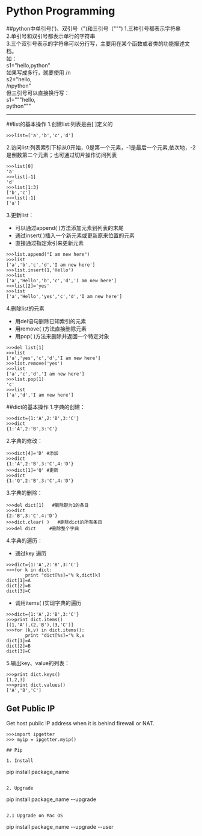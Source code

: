 # Python Programming

##python中单引号(')、双引号（")和三引号（""")
  1.三种引号都表示字符串<br>
  2.单引号和双引号都表示单行的字符串<br>
  3.三个双引号表示的字符串可以分行写，主要用在某个函数或者类的功能描述文档。 <br>
  如： <br>
     s1="hello,python" <br>
  如果写成多行，就要使用 /n <br>
      s2="hello,<br>
     /npython" <br>
  但三引号可以直接换行写： <br>
     s1="""hello,<br>
     python"""
     
--------------------------------------------------------------------------
##list的基本操作
1.创建list:列表是由[ ]定义的
```
>>>list=['a','b','c','d']
```
2.访问list:列表索引下标从0开始，0是第一个元素，-1是最后一个元素,依次地，-2是倒数第二个元素；也可通过切片操作访问列表
```
>>>list[0]
'a'
>>>list[-1]
'd'
>>>list[1:3]
['b','c']
>>>list[:1]
['a']
```
3.更新list：
* 可以通过append( )方法添加元素到列表的末尾
* 通过insert( )插入一个新元素或更新原来位置的元素
* 直接通过指定索引来更新元素
```
>>>list.append("I am new here")
>>>list
['a','b','c','d','I am new here']
>>>list.insert(1,'Hello')
>>>list
['a','Hello','b','c','d','I am new here']
>>>list[2]='yes'
>>>list
['a','Hello','yes','c','d','I am new here']
```
4.删除list的元素
* 用del语句删除已知索引的元素
* 用remove( )方法直接删除元素
* 用pop( )方法来删除并返回一个特定对象
```
>>>del list[1]
>>>list
['a','yes','c','d','I am new here']
>>>list.remove('yes')
>>>list
['a','c','d','I am new here']
>>>list.pop(1)
'c'
>>>list
['a','d','I am new here']
```
##dict的基本操作
1.字典的创建：
```
>>>dict={1:'A',2:'B',3:'C'}
>>>dict
{1:'A',2:'B',3:'C'}
```
2.字典的修改：
```
>>>dict[4]='D' #添加
>>>dict
{1:'A',2:'B',3:'C',4:'D'}
>>>dict[1]='Q' #更新
>>>dict
{1:'Q',2:'B',3:'C',4:'D'} 
```
3.字典的删除：
```
>>>del dict[1]   #删除键为1的条目
>>>dict
{2:'B',3:'C',4:'D'}
>>>dict.clear( )   #删除dict的所有条目
>>>del dict     #删除整个字典
```
4.字典的遍历：
* 通过key 遍历
```
>>>dict={1:'A',2:'B',3:'C'}
>>>for k in dict:
       print "dict[%s]="% k,dict[k]
dict[1]=A
dict[2]=B
dict[3]=C
```
* 调用items( )实现字典的遍历
```
>>>dict={1:'A',2:'B',3:'C'}
>>>print dict.items()
[(1,'A'),(2,'B'),(3,'C')]
>>>for (k,v) in dict.items():
       print "dict[%s]="% k,v
dict[1]=A
dict[2]=B
dict[3]=C
```
5.输出key、value的列表：
```
>>>print dict.keys()
[1,2,3]
>>>print dict.values()
['A','B','C']
```

## Get Public IP 
Get host public IP address when it is behind firewall or NAT.
```
>>>import ipgetter
>>> myip = ipgetter.myip()

## Pip

1. Install
```
pip install package_name
```

2. Upgrade
```
pip install package_name --upgrade
```

2.1 Upgrade on Mac OS

```
pip install package_name --upgrade --user
```
